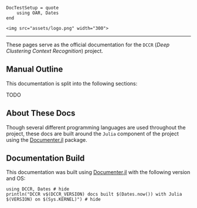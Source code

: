 ```@meta
DocTestSetup = quote
    using OAR, Dates
end
```

```@raw html
<img src="assets/logo.png" width="300">
```

---

These pages serve as the official documentation for the `DCCR` (*Deep Clustering Context Recognition*) project.

## Manual Outline

This documentation is split into the following sections:

TODO

## About These Docs

Though several different programming languages are used throughout the project, these docs are built around the `Julia` component of the project using the [Documenter.jl](https://github.com/JuliaDocs/Documenter.jl) package.

## Documentation Build

This documentation was built using [Documenter.jl](https://github.com/JuliaDocs/Documenter.jl) with the following version and OS:

```@example
using DCCR, Dates # hide
println("DCCR v$(DCCR_VERSION) docs built $(Dates.now()) with Julia $(VERSION) on $(Sys.KERNEL)") # hide
```
